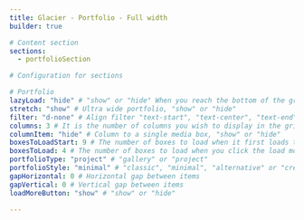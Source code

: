 ```yaml
---
title: Glacier - Portfolio - Full width
builder: true

# Content section
sections:
  - portfolioSection

# Configuration for sections

# Portfolio
lazyLoad: "hide" # "show" or "hide" When you reach the bottom of the grid the plugin will try to load more media boxes (The bottom of the grid must hit the bottom of your browser window)
stretch: "show" # Ultra wide portfolio, "show" or "hide"
filter: "d-none" # Align filter "text-start", "text-center", "text-end" or "d-none"
columns: 3 # It is the number of columns you wish to display in the grid
columnItem: "hide" # Column to a single media box, "show" or "hide"
boxesToLoadStart: 9 # The number of boxes to load when it first loads the grid
boxesToLoad: 4 # The number of boxes to load when you click the load more button 
portfolioType: "project" # "gallery" or "project"
portfolioStyle: "minimal" # "classic", "minimal", "alternative" or "creative"
gapHorizontal: 0 # Horizontal gap between items
gapVertical: 0 # Vertical gap between items
loadMoreButton: "show" # "show" or "hide"

---
```

